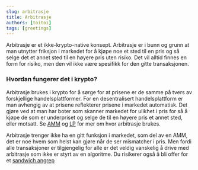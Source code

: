 ```yaml
---
slug: arbitrasje
title: Arbitrasje
authors: [toitoi]
tags: [greetings]
---
```


Arbitrasje er et ikke-krypto-native konsept. Arbitrasje er i bunn og grunn at man utnytter friksjon i markedet for å kjøpe noe et sted til en pris og så selge det et annet sted til en høyere pris uten risiko. Det vil alltid finnes en form for risiko, men den vil ikke være spesifikk for den gitte transaksjonen. 

### Hvordan fungerer det i krypto?

Arbitrasje brukes i krypto for å sørge for at prisene er de samme på tvers av forskjellige handelsplattformer. For en desentralisert handelsplattform er man avhengig av at prisene reflekterer prisene i markedet automatisk. Det gjøre ved at man har boter som skanner markedet for ulikhet i pris for så å kjøpe de som er underpriset og selge de til en høyere pris et annet sted, eller motsatt. Se [AMM](/konsepter/viderekommende/amm.md) og [LP](/konsepter/viderekommende/liquiditypools.md) for mer om hvor arbitrasje brukes.

Arbitrasje trenger ikke ha en gitt funksjon i markedet, som del av en AMM, det er noe hvem som helst kan gjøre når de ser mismatcher i pris. Men fordi alle transaksjoner er tilgjengelig for alle er det veldig vanskelig å drive med arbitrasje som ikke er styrt av en algoritme. Du risikerer også å bli offer for et [sandwich angrep](/konsepter/viderekommende/sandwich-angrep.md)

